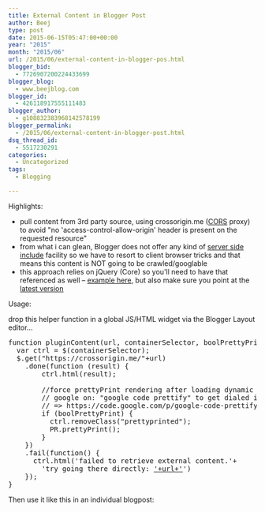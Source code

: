 ```yaml
---
title: External Content in Blogger Post
author: Beej
type: post
date: 2015-06-15T05:47:00+00:00
year: "2015"
month: "2015/06"
url: /2015/06/external-content-in-blogger-pos.html
blogger_bid:
  - 7726907200224433699
blogger_blog:
  - www.beejblog.com
blogger_id:
  - 426118917555111483
blogger_author:
  - g108832383968142578199
blogger_permalink:
  - /2015/06/external-content-in-blogger-post.html
dsq_thread_id:
  - 5517230291
categories:
  - Uncategorized
tags:
  - Blogging

---
```

Highlights:

  * pull content from 3rd party source, using crossorigin.me (<a href="https://en.wikipedia.org/wiki/Cross-origin_resource_sharing" target="_blank">CORS</a> proxy) to avoid "no 'access-control-allow-origin' header is present on the requested resource"
  * from what i can glean, Blogger does not offer any kind of&nbsp;<a href="https://en.wikipedia.org/wiki/Server_Side_Includes" target="_blank">server side include</a>&nbsp;facility so we have to resort to client browser tricks and that means this content is NOT going to be crawled/googlable
  * this approach relies on jQuery (Core) so you'll need to have that referenced as well &#8211; <a href="https://www.jquerybyexample.net/2010/08/jquery-tip-always-load-your-jquery.html" target="_blank">example here</a>, but also make sure you point at the <a href="https://code.jquery.com/" target="_blank">latest version</a>

Usage:
  
drop this helper function in a global JS/HTML widget via the Blogger Layout editor...

<pre class="prettyprint linenums">function pluginContent(url, containerSelector, boolPrettyPrint) {
  var ctrl = $(containerSelector);
  $.get("https://crossorigin.me/"+url)
    .done(function (result) {
        ctrl.html(result);

        //force prettyPrint rendering after loading dynamic content
        // google on: "google code prettify" to get dialed in on this code syntax highlighting library
        // => https://code.google.com/p/google-code-prettify/wiki/GettingStarted
        if (boolPrettyPrint) {
          ctrl.removeClass("prettyprinted");
          PR.prettyPrint();
        }
    })
    .fail(function() {
      ctrl.html('failed to retrieve external content.'+
        'try going there directly: <a href="'+url+'">'+url+'</a>')
    });
}
</pre>

Then use it like this in an individual blogpost:

<pre class="prettyprint linenums"><pre class="prettyprint linenums lang-powershell" id="prePoshDualExplorers"></pre>

<script>
  //pull code content from codeplex
  pluginContent("https://beejpowershell.svn.codeplex.com/svn/PoshDualExplorers/PoshDualExplorers.ps1", "#prePoshDualExplorers", true);
</script>
</pre>